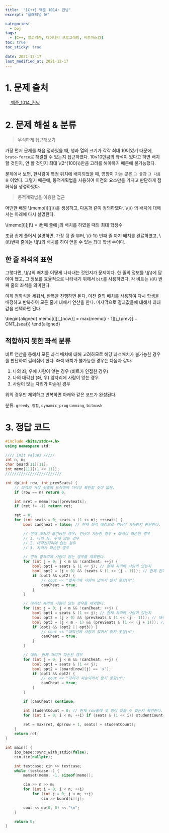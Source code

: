 ```yaml
---
title:  "[C++] 백준 1014: 컨닝"
excerpt: "플래티넘 Ⅳ"

categories:
  - boj
tags:
  - [C++, 알고리즘, 다이나믹 프로그래밍, 비트마스킹]
toc: true
toc_sticky: true
 
date: 2021-12-17
last_modified_at: 2021-12-17
---
```


# 1. 문제 출처
[<img src="https://static.solved.ac/tier_small/17.svg" style="width: 1em"> 백준_1014_컨닝](https://www.acmicpc.net/problem/1014)

# 2. 문제 해설 & 분류
> 무식하게 접근해보기

가장 먼저 문제를 처음 접하였을 때, 행과 열의 크기가 각각 최대 10이었기 때문에, `brute-force`로 해결할 수 있는지 접근하였다. 10×10만큼의 좌석이 있다고 하면 배치할 것인지, 안 할 것인지 최대 \\(2^{100}\\)만큼 고려를 해야하기 때문에 불가능했다.

문제에서 보면, 한사람이 특정 위치에 배치되었을 때, 영향이 가는 곳은 `그 줄`과 `그 다음줄` 이었다. 그렇기 때문에, 동적계획법을 사용하여 이전의 요소만을 가지고 판단하게 점화식을 생성하였다.

> 동적계획법을 이용한 접근

어떤한 배열 \\(memo[i][j]\\)를 생성하고, 다음과 같이 정의하였다. \\(j\\) 의 배치에 대해서는 아래에 다시 설명한다.

\\(memo[i][j]\\) = i번째 줄에 j의 배치를 하였을 때의 최대 학생수

조금 쉽게 풀어서 설명하면, 가장 뒷 줄 부터, \\(i-1\\) 번째 줄 까지 배치를 완료하였고, \\(i\\)번째 줄에는 \\(j\\)의 배치를 하여 얻을 수 있는 최대 학생 수이다.

한 줄 좌석의 표현
---
그렇다면, \\(j\\)의 배치를 어떻게 나타내는 것인지가 문제이다. 한 줄의 정보를 \\(j\\)에 담아야 했고, 그 정보를 효율적으로 나타내기 위해서 `bit`를 사용하였다. 각 비트는 \\(i\\) 번째 줄의 좌석을 의미한다.

이제 점화식을 세워서, 반복을 진행하면 된다. 이전 줄의 배치를 사용하여 다시 학생을 배정하고 반복하여 모든 줄에 대해서 연산을 한다. 마지막으로 결과값들에 대해서 최대값을 선택하면 된다.

\begin{aligned}
    memo[i][j_{now}] = max(memo[i - 1][j_{prev}] + CNT_{seat})
\end{aligned}

적합하지 못한 좌석 분류
---
비트 연산을 통해서 모든 좌석 배치에 대해 고려하므로 해당 좌석배치가 불가능한 경우를 판단하여 걸러줘야 한다. 좌석 배치가 불가능한 경우는 다음과 같다.
1. 나의 좌, 우에 사람이 앉는 경우 (비트가 인접한 경우)
2. 나의 대각선 (좌, 우) 앞자리에 사람이 앉는 경우
3. 사람이 앉는 자리가 파손된 경우

위의 경우만 제외하고 반복하면 아래와 같은 코드가 완성된다.

분류: `greedy`, `정렬`, `dynamic_programming`, `bitmask`

# 3. 정답 코드
```cpp
#include <bits/stdc++.h>
using namespace std;

//// init values /////
int n, m;
char board[11][11];
int memo[11][(1 << 11)];
/////////////////////////

int dp(int row, int prevSeats) {
    // 좌석의 가장 뒷줄에 도착하여 더이상 확인할 것이 없음.
    if (row == n) return 0;

    int &ret = memo[row][prevSeats];
    if (ret != -1) return ret;

    ret = 0;
    for (int seats = 0; seats < (1 << m); ++seats) {
        bool canCheat = false; // 현재 좌석 배정으로 컨닝이 가능한지 판단한다.

        // 현재 배치가 불가능한 경우: 컨닝이 가능한 경우 + 좌석이 파손된 경우
        // 1. 나의 좌, 우에 앉는 경우
        // 2. 대각선자리에 앉는 경우
        // 3. 자리가 파손된 경우

        // 먼저 옆자리에 사람이 앉는 경우를 제외한다.
        for (int j = 0; j < m && !canCheat; ++j) {
            bool opt1 = seats & (1 << j); // 현재 자리에 사람이 있는지
            bool opt2 = (j > 0) && (seats & (1 << (j - 1))); // 현재 왼쪽 자리에 사람이 잇는지
            if (opt1 && opt2) {
                // cout << "옆자리에 사람이 있어서 앉지 못함\n";
                canCheat = true;
            }
        }

        // 대각선 자리에 사람이 앉는 경우를 제외한다.
        for (int j = 0; j < m && !canCheat; ++j) {
            bool opt1 = seats & (1 << j); // 현재 자리에 사람이 있는지
            bool opt2 = (j > 0) && (prevSeats & (1 << (j - 1))); // 대각선 왼쪽에 사람이 있는지
            bool opt3 = (j < m - 1) && (prevSeats & (1 << (j + 1))); // 대각선 오른쪽에 사람이 있는지
            if (opt1 && (opt2 || opt3)) {
                // cout << "대각선에 사람이 있어서 앉지 못함\n";
                canCheat = true;
            }
        }

        // 예외: 현재 자리가 파손된 경우
        for (int j = 0; j < m && !canCheat; ++j) {
            bool opt1 = seats & (1 << j);
            bool opt2 = (board[row][j] == 'x');
            if (opt1 && opt2) {
                // cout << "자리가 파손되어서 앉지 못함\n";
                canCheat = true;
            }
        }

        if (canCheat) continue;

        int studentCount = 0; // 현재 row줄에 몇 명이 앉을 수 있는지 확인한다.
        for (int i = 0; i < m; ++i) if (seats & (1 << i)) studentCount++;

        ret = max(ret, dp(row + 1, seats) + studentCount);
    }
    return ret;
}

int main() {
    ios_base::sync_with_stdio(false);
    cin.tie(nullptr);

    int testcase; cin >> testcase;
    while (testcase--) {
        memset(memo, -1, sizeof(memo));

        cin >> n >> m;
        for (int i = 0; i < n; ++i) 
            for (int j = 0; j < m; ++j) 
                cin >> board[i][j];

        cout << dp(0, 0) << "\n";
    }

    return 0;
}
```



